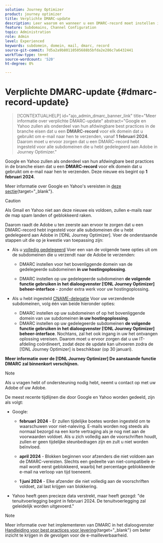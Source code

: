 ```yaml
---
solution: Journey Optimizer
product: journey optimizer
title: Verplichte DMARC-update
description: Leer waarom en wanneer u een DMARC-record moet instellen in Journey Optimizer
feature: Subdomains, Channel Configuration
topic: Administration
role: Admin
level: Experienced
keywords: subdomein, domein, mail, dmarc, record
source-git-commit: 7d5a2a9b80110505688b5bfda2e286c7a6432441
workflow-type: tm+mt
source-wordcount: '520'
ht-degree: 0%

---
```


# Verplichte DMARC-update {#dmarc-record-update}

>[!CONTEXTUALHELP]
>id="ajo_admin_dmarc_banner_link"
>title="Meer informatie over verplichte DMARC-update"
>abstract="Google en Yahoo zullen als onderdeel van hun afdwingbare best practices in de branche eisen dat u een **DMARC-record** voor elk domein dat u gebruikt om e-mail naar hen te verzenden, vanaf **1 februari 2024**. <br>Daarom moet u ervoor zorgen dat u een DMARC-record hebt ingesteld voor alle subdomeinen die u hebt gedelegeerd aan Adobe in Journey Optimizer."

Google en Yahoo zullen als onderdeel van hun afdwingbare best practices in de branche eisen dat u een **DMARC-record** voor elk domein dat u gebruikt om e-mail naar hen te verzenden. Deze nieuwe eis begint op **1 februari 2024**.

Meer informatie over Google en Yahoo&#39;s vereisten in [deze sectie](https://experienceleague.adobe.com/docs/deliverability-learn/deliverability-best-practice-guide/additional-resources/guidance-around-changes-to-google-and-yahoo.html?lang=en#dmarc%3A){target="_blank"}.

>[!CAUTION]
>
>Als Gmail en Yahoo niet aan deze nieuwe eis voldoen, zullen e-mails naar de map spam landen of geblokkeerd raken.

Daarom raadt de Adobe u ten zeerste aan ervoor te zorgen dat u een DMARC-record hebt ingesteld voor alle subdomeinen die u hebt gedelegeerd aan Adobe in [!DNL Journey Optimizer]. Voer de onderstaande stappen uit die op je kwestie van toepassing zijn:

* Als u [volledig gedelegeerd](delegate-subdomain.md#full-subdomain-delegation) Voer een van de volgende twee opties uit om de subdomeinen die u verzendt naar de Adobe te verzenden:

   * DMARC instellen voor het bovenliggende domein van de gedelegeerde subdomeinen **in uw hostingoplossing**.

   * DMARC instellen op uw gedelegeerde subdomeinen **de volgende functie gebruiken in het dialoogvenster [!DNL Journey Optimizer] beheer-interface** - zonder extra werk voor uw hostingoplossing.

* Als u hebt ingesteld [CNAME-delegatie](delegate-subdomain.md#cname-subdomain-delegation) Voor uw verzendende subdomeinen, volg één van beide hieronder opties:
   * DMARC instellen op uw subdomeinen of op het bovenliggende domein van uw subdomeinen **in uw hostingoplossing**.
   * DMARC instellen op uw gedelegeerde subdomeinen **de volgende functie gebruiken in het dialoogvenster [!DNL Journey Optimizer] beheer-interface**. Nochtans, zal het ook ingang in uw het ontvangen oplossing vereisen. Daarom moet u ervoor zorgen dat u uw IT-afdeling coördineert, zodat deze de update kan uitvoeren zodra de [!DNL Journey Optimizer] is beschikbaar (op 30 januari). <!--and be ready on February 1st, 2024-->

**Meer informatie over de [!DNL Journey Optimizer] De aanstaande functie DMARC zal binnenkort verschijnen.**

>[!NOTE]
>
>Als u vragen hebt of ondersteuning nodig hebt, neemt u contact op met uw Adobe of uw Adobe.

De meest recente tijdlijnen die door Google en Yahoo worden gedeeld, zijn als volgt:

* Google:

   * **februari 2024** - Er zullen tijdelijke boetes worden ingesteld om te waarschuwen voor niet-naleving. E-mails worden nog steeds als normaal bezorgd na een korte vertraging als je nog niet aan de voorwaarden voldoet. Als u zich volledig aan de voorschriften houdt, zullen er geen tijdelijke steunbedragen zijn en zult u niet worden beïnvloed.

   * **april 2024** - Blokken beginnen voor afzenders die niet voldoen aan de DMARC-vereisten. Slechts een gedeelte van niet-compatibele e-mail wordt eerst geblokkeerd, waarbij het percentage geblokkeerde e-mail na verloop van tijd toeneemt.

   * **1 juni 2024** - Elke afzender die niet volledig aan de voorschriften voldoet, zal last krijgen van blokkering.

* Yahoo heeft geen precieze data verstrekt, maar heeft gezegd: &quot;de tenuitvoerlegging begint in februari 2024. De tenuitvoerlegging zal geleidelijk worden uitgevoerd.&quot;

>[!NOTE]
>
>Meer informatie over het implementeren van DMARC in het dialoogvenster [Handleiding voor best practices voor levering](https://experienceleague.adobe.com/docs/deliverability-learn/deliverability-best-practice-guide/additional-resources/technotes/implement-dmarc.html#about){target="_blank"} om beter inzicht te krijgen in de gevolgen voor de e-mailleverbaarheid.
